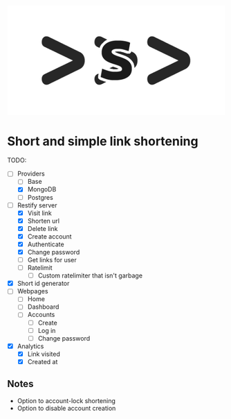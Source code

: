 <p align="center">
	<img src="https://github.com/brussell98/s/blob/master/logo.png?raw=true"/>
</p>

# Short and simple link shortening

TODO:

- [ ] Providers
	- [ ] Base
	- [x] MongoDB
	- [ ] Postgres
- [ ] Restify server
	- [x] Visit link
	- [x] Shorten url
	- [x] Delete link
	- [x] Create account
	- [x] Authenticate
	- [x] Change password
	- [ ] Get links for user
	- [ ] Ratelimit
		- [ ] Custom ratelimiter that isn't garbage
- [x] Short id generator
- [ ] Webpages
	- [ ] Home
	- [ ] Dashboard
	- [ ] Accounts
		- [ ] Create
		- [ ] Log in
		- [ ] Change password
- [x] Analytics
	- [x] Link visited
	- [x] Created at

## Notes

- Option to account-lock shortening
- Option to disable account creation

